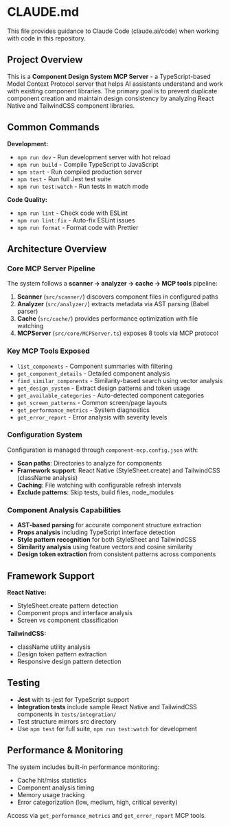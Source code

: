 # CLAUDE.md

This file provides guidance to Claude Code (claude.ai/code) when working with code in this repository.

## Project Overview

This is a **Component Design System MCP Server** - a TypeScript-based Model Context Protocol server that helps AI assistants understand and work with existing component libraries. The primary goal is to prevent duplicate component creation and maintain design consistency by analyzing React Native and TailwindCSS component libraries.

## Common Commands

**Development:**
- `npm run dev` - Run development server with hot reload
- `npm run build` - Compile TypeScript to JavaScript
- `npm start` - Run compiled production server
- `npm test` - Run full Jest test suite
- `npm run test:watch` - Run tests in watch mode

**Code Quality:**
- `npm run lint` - Check code with ESLint
- `npm run lint:fix` - Auto-fix ESLint issues
- `npm run format` - Format code with Prettier

## Architecture Overview

### Core MCP Server Pipeline
The system follows a **scanner → analyzer → cache → MCP tools** pipeline:

1. **Scanner** (`src/scanner/`) discovers component files in configured paths
2. **Analyzer** (`src/analyzer/`) extracts metadata via AST parsing (Babel parser)
3. **Cache** (`src/cache/`) provides performance optimization with file watching
4. **MCPServer** (`src/core/MCPServer.ts`) exposes 8 tools via MCP protocol

### Key MCP Tools Exposed
- `list_components` - Component summaries with filtering
- `get_component_details` - Detailed component analysis
- `find_similar_components` - Similarity-based search using vector analysis
- `get_design_system` - Extract design patterns and token usage
- `get_available_categories` - Auto-detected component categories
- `get_screen_patterns` - Common screen/page layouts
- `get_performance_metrics` - System diagnostics
- `get_error_report` - Error analysis with severity levels

### Configuration System
Configuration is managed through `component-mcp.config.json` with:
- **Scan paths**: Directories to analyze for components
- **Framework support**: React Native (StyleSheet.create) and TailwindCSS (className analysis)
- **Caching**: File watching with configurable refresh intervals
- **Exclude patterns**: Skip tests, build files, node_modules

### Component Analysis Capabilities
- **AST-based parsing** for accurate component structure extraction
- **Props analysis** including TypeScript interface detection
- **Style pattern recognition** for both StyleSheet and TailwindCSS
- **Similarity analysis** using feature vectors and cosine similarity
- **Design token extraction** from consistent patterns across components

## Framework Support

**React Native:**
- StyleSheet.create pattern detection
- Component props and interface analysis
- Screen vs component classification

**TailwindCSS:**
- className utility analysis
- Design token pattern extraction
- Responsive design pattern detection

## Testing

- **Jest** with ts-jest for TypeScript support
- **Integration tests** include sample React Native and TailwindCSS components in `tests/integration/`
- Test structure mirrors src directory
- Use `npm test` for full suite, `npm run test:watch` for development

## Performance & Monitoring

The system includes built-in performance monitoring:
- Cache hit/miss statistics
- Component analysis timing
- Memory usage tracking
- Error categorization (low, medium, high, critical severity)

Access via `get_performance_metrics` and `get_error_report` MCP tools.